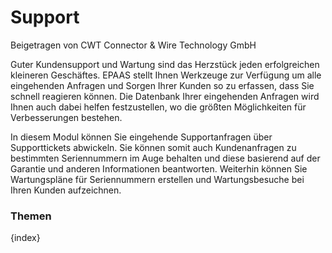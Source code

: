 <!-- add-breadcrumbs -->
# Support
<span class="text-muted contributed-by">Beigetragen von CWT Connector & Wire Technology GmbH</span>

Guter Kundensupport und Wartung sind das Herzstück jeden erfolgreichen kleineren Geschäftes. EPAAS stellt Ihnen Werkzeuge zur Verfügung um alle eingehenden Anfragen und Sorgen Ihrer Kunden so zu erfassen, dass Sie schnell reagieren können. Die Datenbank Ihrer eingehenden Anfragen wird Ihnen auch dabei helfen festzustellen, wo die größten Möglichkeiten für Verbesserungen bestehen.

In diesem Modul können Sie eingehende Supportanfragen über Supporttickets abwickeln. Sie können somit auch Kundenanfragen zu bestimmten Seriennummern im Auge behalten und diese basierend auf der Garantie und anderen Informationen beantworten. Weiterhin können Sie Wartungspläne für Seriennummern erstellen und Wartungsbesuche bei Ihren Kunden aufzeichnen.

### Themen

{index}
